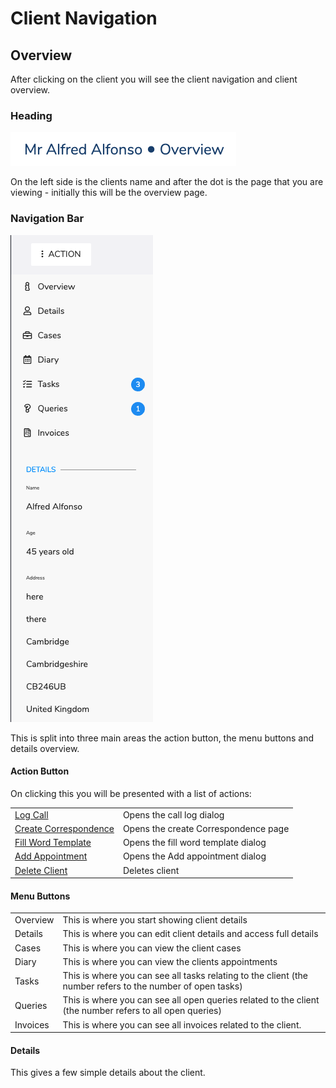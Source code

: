 # Client Navigation

## Overview

After clicking on the client you will see the client navigation and client overview. 

### Heading

![](../../.gitbook/assets/screenshot-2019-05-18-at-12.10.32.png)

On the left side is the clients name and after the dot is the page that you are viewing - initially this will be the overview page.

### Navigation Bar

![](../../.gitbook/assets/screenshot-2019-05-18-at-12.07.50.png)

This is split into three main areas the action button, the menu buttons and details overview.

#### Action Button

On clicking this you will be presented with a list of actions:

|  |  |
| :--- | :--- |
| [Log Call]() | Opens the call log dialog |
| [Create Correspondence](action/create-correspondence.md) | Opens the create Correspondence page |
| [Fill Word Template]() | Opens the fill word template dialog |
| [Add Appointment]() | Opens the Add appointment dialog |
| [Delete Client]() | Deletes client |

#### Menu Buttons

|  |  |
| :--- | :--- |
| Overview | This is where you start showing client details |
| Details | This is where you can edit client details and access full details |
| Cases | This is where you can view the client cases |
| Diary | This is where you can view the clients appointments |
| Tasks | This is where you can see all tasks relating to the client \(the number refers to the number of open tasks\) |
| Queries | This is where you can see all open queries related to the client \(the number refers to all open queries\) |
| Invoices | This is where you can see all invoices related to the client. |

#### Details

This gives a few simple details about the client.

